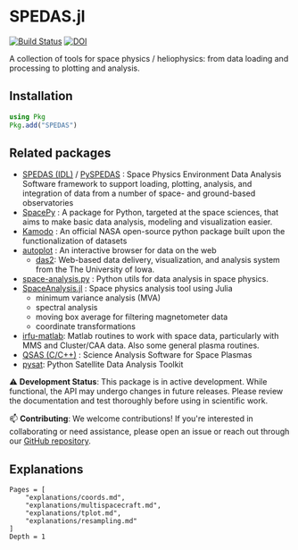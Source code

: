 # SPEDAS.jl

[![Build Status](https://github.com/Beforerr/SPEDAS.jl/actions/workflows/CI.yml/badge.svg?branch=main)](https://github.com/Beforerr/SPEDAS.jl/actions/workflows/CI.yml?query=branch%3Amain)
[![DOI](https://zenodo.org/badge/923721479.svg)](https://doi.org/10.5281/zenodo.15181866)

A collection of tools for space physics / heliophysics: from data loading and processing to plotting and analysis.

## Installation

```julia
using Pkg
Pkg.add("SPEDAS")
```

## Related packages

- [SPEDAS (IDL)](https://spedas.org) / [PySPEDAS](https://github.com/SPEDAS/PySPEDAS) : Space Physics Environment Data Analysis Software framework to support loading, plotting, analysis, and integration of data from a number of space- and ground-based observatories
- [SpacePy](https://github.com/spacepy/spacepy) : A package for Python, targeted at the space sciences, that aims to make basic data analysis, modeling and visualization easier.
- [Kamodo](https://nasa.github.io/Kamodo/) : An official NASA open-source python package built upon the functionalization of datasets
- [autoplot](https://autoplot.org/) : An interactive browser for data on the web
    - [das2](https://das2.org/): Web-based data delivery, visualization, and analysis system from the The University of Iowa.
- [space-analysis.py](https://github.com/Beforerr/space-analysis.py) : Python utils for data analysis in space physics.
- [SpaceAnalysis.jl](https://henry2004y.github.io/VisAnaJulia/dev/) : Space physics analysis tool using Julia
    - minimum variance analysis (MVA)
    - spectral analysis
    - moving box average for filtering magnetometer data
    - coordinate transformations
- [irfu-matlab](https://github.com/irfu/irfu-matlab): Matlab routines to work with space data, particularly with MMS and Cluster/CAA data. Also some general plasma routines.
- [QSAS (C/C++)](http://www.sp.ph.ic.ac.uk/csc-web/QSAS/) : Science Analysis Software for Space Plasmas
- [pysat](https://github.com/pysat/pysat): Python Satellite Data Analysis Toolkit

⚠️ **Development Status**: This package is in active development. While functional, the API may undergo changes in future releases. Please review the documentation and test thoroughly before using in scientific work.

📫 **Contributing**: We welcome contributions! If you're interested in collaborating or need assistance, please open an issue or reach out through our [GitHub repository](https://github.com/Beforerr/SPEDAS.jl).

## Explanations

```@contents
Pages = [
    "explanations/coords.md",
    "explanations/multispacecraft.md",
    "explanations/tplot.md",
    "explanations/resampling.md"
]
Depth = 1
```
